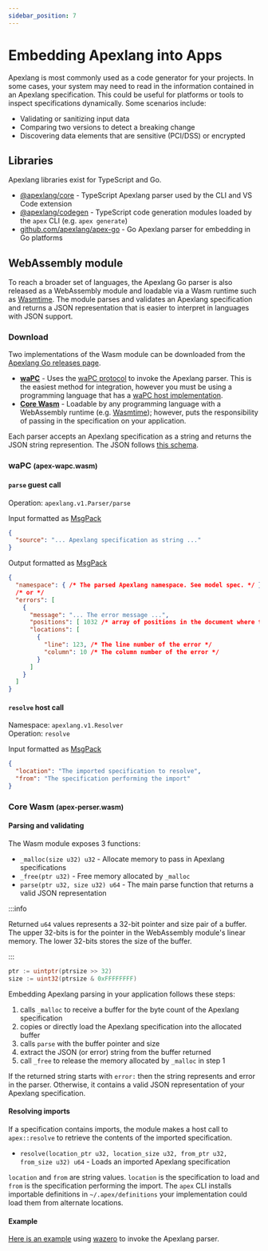 ```yaml
---
sidebar_position: 7
---
```


# Embedding Apexlang into Apps

Apexlang is most commonly used as a code generator for your projects. In some cases, your system may need to read in the information contained in an Apexlang specification. This could be useful for platforms or tools to inspect specifications dynamically. Some scenarios include:

* Validating or sanitizing input data
* Comparing two versions to detect a breaking change
* Discovering data elements that are sensitive (PCI/DSS) or encrypted

## Libraries

Apexlang libraries exist for TypeScript and Go.

* [@apexlang/core](https://github.com/apexlang/apex-js) - TypeScript Apexlang parser used by the CLI and VS Code extension
* [@apexlang/codegen](https://github.com/apexlang/codegen) - TypeScript code generation modules loaded by the `apex` CLI (e.g. `apex generate`)
* [github.com/apexlang/apex-go](https://github.com/apexlang/apex-go) - Go Apexlang parser for embedding in Go platforms

## WebAssembly module

To reach a broader set of languages, the Apexlang Go parser is also released as a WebAssembly module and loadable via a Wasm runtime such as [Wasmtime](https://wasmtime.dev). The module parses and validates an Apexlang specification and returns a JSON representation that is easier to interpret in languages with JSON support.

### Download

Two implementations of the Wasm module can be downloaded from the [Apexlang Go releases page](https://github.com/apexlang/apex-go/releases).

* **[waPC](https://github.com/apexlang/apex-go/releases/latest/download/apex-wapc.wasm)** - Uses the [waPC protocol](https://wapc.io/docs/spec/) to invoke the Apexlang parser. This is the easiest method for integration, however you must be using a programming language that has a [waPC host implementation](https://github.com/wapc).
* **[Core Wasm](https://github.com/apexlang/apex-go/releases/latest/download/apex-parser.wasm)** - Loadable by any programming language with a WebAssembly runtime (e.g. [Wasmtime](https://wasmtime.dev)); however, puts the responsibility of passing in the specification on your application.

Each parser accepts an Apexlang specification as a string and returns the JSON string represention. The JSON follows [this schema](https://github.com/apexlang/apex-go/blob/main/model.apexlang).

### waPC <small>(apex-wapc.wasm)</small>

#### `parse` guest call

Operation: `apexlang.v1.Parser/parse`

Input formatted as [MsgPack](https://msgpack.org)

```json
{
  "source": "... Apexlang specification as string ..."
}
```

Output formatted as [MsgPack](https://msgpack.org)

```json
{
  "namespace": { /* The parsed Apexlang namespace. See model spec. */ },
  /* or */
  "errors": [
    {
      "message": "... The error message ...",
      "positions": [ 1032 /* array of positions in the document where the error occurs*/ ],
      "locations": [
        {
          "line": 123, /* The line number of the error */
          "column": 10 /* The column number of the error */
        }
      ]
    }
  ]
}
```

#### `resolve` host call

Namespace: `apexlang.v1.Resolver`<br/>
Operation: `resolve`

Input formatted as [MsgPack](https://msgpack.org)

```json
{
  "location": "The imported specification to resolve",
  "from": "The specification performing the import"
}
```

### Core Wasm <small>(apex-perser.wasm)</small>

#### Parsing and validating

The Wasm module exposes 3 functions:

* `_malloc(size u32) u32` - Allocate memory to pass in Apexlang specifications
* `_free(ptr u32)` - Free memory allocated by `_malloc`
* `parse(ptr u32, size u32) u64` - The main parse function that returns a valid JSON representation

:::info

Returned `u64` values represents a 32-bit pointer and size pair of a buffer. The upper 32-bits is for the pointer in the WebAssembly module's linear memory. The lower 32-bits stores the size of the buffer.

:::

```go
ptr := uintptr(ptrsize >> 32)
size := uint32(ptrsize & 0xFFFFFFFF)
```

Embedding Apexlang parsing in your application follows these steps:

1. calls `_malloc` to receive a buffer for the byte count of the Apexlang specification
2. copies or directly load the Apexlang specification into the allocated buffer
3. calls `parse` with the buffer pointer and size
4. extract the JSON (or error) string from the buffer returned
5. call `_free` to release the memory allocated by `_malloc` in step 1

If the returned string starts with `error:` then the string represents and error in the parser. Otherwise, it contains a valid JSON representation of your Apexlang specification.

#### Resolving imports

If a specification contains imports, the module makes a host call to `apex::resolve` to retrieve the contents of the imported specification.

* `resolve(location_ptr u32, location_size u32, from_ptr u32, from_size u32) u64` - Loads an imported Apexlang specification

`location` and `from` are string values. `location` is the specification to load and `from` is the specification performing the import. The `apex` CLI installs importable definitions in `~/.apex/definitions` your implementation could load them from alternate locations.

#### Example

[Here is an example](https://github.com/apexlang/apex-go/blob/main/cmd/host/main.go) using [wazero](https://wazero.io/) to invoke the Apexlang parser.
